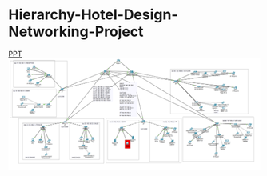# Hierarchy-Hotel-Design-Networking-Project

<a href="https://www.canva.com/design/DAFn4pLlOH8/Kg6dHIcY2Ig3pjb65anZuQ/edit?utm_content=DAFn4pLlOH8&utm_campaign=designshare&utm_medium=link2&utm_source=sharebutton">PPT</a>
<img src="network_design.png" alt="Network Design" style="max-width: 100%; height: auto; display: block; margin: 0 auto;">


